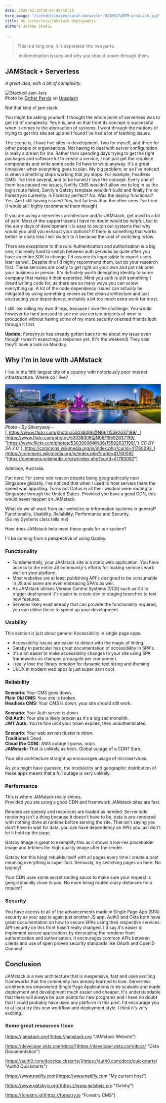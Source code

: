 ```yaml
---
date: 2020-02-15T18:43:45+10:30
hero_image: "/content/images/sarah-dorweiler-9Z1KRIfpBTM-unsplash.jpg"
title: On serverless/JAMstack deployments
author: Joshua Steele

---
```

> This is a long one, it is separated into two parts.
>
> Implementation issues and why you should power through them.

## JAMStack + Serverless

_A great idea, with a bit of complexity._

![Stacked Jam Jars](/content/images/esther-pervis-NGp4xEotut0-unsplash.jpg "A JAMStack")  
Photo by [Esther Pervis](https://unsplash.com/@easter291?utm_source=unsplash&utm_medium=referral&utm_content=creditCopyText) on [Unsplash](https://unsplash.com/s/photos/jam?utm_source=unsplash&utm_medium=referral&utm_content=creditCopyText)

Not that kind of jam stack.

You might be asking yourself: I thought the whole point of serverless was to get rid of complexity. Yes it is, and on that front its concept is successful when it comes to the abstraction of systems. I went through the motions of trying to get this site set up and I found I've had a lot of teething issues.

The scene is, I have five sites in development. Two for myself, and three for other people or organisations. Not having to deal with server configuration is really a dream for me. Rather than spending days trying to get the right packages and software kit to create a service, I can just get the requisite components and write some code I'd have to write anyway. It's a great timesaver when everything goes to plan. My big problem, or so I've noticed is when something stops working that joy stops. For example, headless CMS: I've tried several, and to be honest I love the concept. Every one of them has caused me issues, Netlify CMS wouldn't allow me to log in as the login route failed, Sanity's Gatsby template wouldn't build and finally I'm on Forestry.io currently. Is Forestry perfect? No. Was the deploy functional? Yes. Am I still having issues? Yes, but far less than the other ones I've tried. (I would still highly recommend them though)

If you are using a serverless architecture and/or JAMstack, get used to a bit of pain. Most of the support teams I have no doubt would be helpful, but in the early days of development it is easy to switch out systems that why would you until you exhaust your options? If there is something that works better or costs less I will switch to it because the cost of switching is low.

There are exceptions to this rule: Authentication and authorisation is a big one, it is really hard to switch between auth services as quite often you have an entire SDK to change. I'd assume its impossible to export users later as well. Despite this I'd highly recommend them, but do your research first. Those services are costly to get right on your own and put risk onto your business or person. It's definitely worth delegating identity to some company that makes it their expertise. Mind you auth is still something I dread writing code for, as there are so many ways you can screw everything up. A lot of the code dependency issues can actually be mitigated by using something known as the clean architecture and just abstracting your dependency, probably a bit too much extra work for most.

I still like rolling my own things, because I love the challenge. You would however be hard pressed to see me use certain projects of mine in production without having some of my more security oriented friends look through it first.

**Update:** Forestry.io has already gotten back to me about my issue even though I wasn't expecting a response yet. (It's the weekend) They said they'll have a look on Monday.

## Why I'm in love with JAMstack

I live in the fifth largest city of a country with notoriously poor internet infrastructure. Where do I live?

![Adelaide, Australia from Victoria Square](/content/images/vicsquare.jpg "My hometown")  
_Photo - By Silveryway -_ [_https://www.flickr.com/photos/53038006@N06/15592637199/,_](https://www.flickr.com/photos/53038006@N06/15592637199/, "https://www.flickr.com/photos/53038006@N06/15592637199/,") _CC BY-SA 2.0,_ [_https://commons.wikimedia.org/w/index.php?curid=41760092_](https://commons.wikimedia.org/w/index.php?curid=41760092 "https://commons.wikimedia.org/w/index.php?curid=41760092")

Adelaide, Australia.

_Fun note:_ For some odd reason despite being geographically near Singapore globally, I've noticed that when I used to host servers there the speed was appalling. Turns out Optus in all their wisdom were routing to Singapore through the United States. Provided you have a good CDN, this would never happen on JAMstack.

What do we all want from our websites or information systems in general?  
Functionality, Usability, Reliability, Performance and Security.  
(So my Systems class tells me)

How does JAMstack help meet these goals for our system?

I'll be coming from a perspective of using Gatsby.

### Functionality

* Fundamentally, your JAMstack site is a static web application. You have access to the entire JS community's efforts for making services work well on your platform.
* Most websites are at least publishing API's designed to be consumable in JS and some are even embracing SPA's as well.
* As JAMstack utilises Version Control Systems (VCS) such as Git to trigger deployment it's easier to create dev or staging branches to test new features.
* Services likely exist already that can provide the functionality required, you can utilise these to speed up your development.

### Usability

This section is just about general Accessibility in single page apps.

* Accessibility issues are easier to detect with the magic of linting.
* Gatsby in particular has great documentation of accessibility in SPA's.
* It's a lot easier to make accessibility changes to your site using SPA frameworks as changes propagate per component.
* I really love the library emotion for dynamic text sizing and theming.
* UI/UX in modern web apps is just super darn cool.

### Reliability

**Scenario:** Your CMS goes down.  
**Plain Old CMS:** Your site is broken.  
**Headless CMS:** Your _CMS_ is down, your site should still work.

**Scenario:** Your Auth server is down.  
**Old Auth:** Your site is likely broken as it's a big sad monolith.  
**JWT Auth:** You're fine until your token expires, then unauthenticated.

**Scenario:** Your web server/cluster is down.  
**Traditional:** Dead.  
**Cloud (No CDN):** AWS outage I guess, oops.  
**JAMstack:** That is unlikely as heck. Global outage of a CDN? Sure.

Your site architecture straight up encourages usage of microservices.

As you might have guessed, the modularity and geographic distribution of these apps means that a full outage is very unlikely.

### Performance

This is where JAMstack really shines.  
Provided you are using a good CDN and framework JAMstack sites are fast.

Renders are speedy and resources are loaded as needed. Server side rendering isn't a thing because it doesn't have to be, data is pre-rendered with nothing done at runtime before serving the site. That isn't saying you don't have to wait for data, you can have dependency on APIs you just don't let it hold up the page.

Gatsby Image is great to exemplify this as it shows a low-res placeholder image and fetches the high quality image after the render.

Gatsby (on this blog) rebuilds itself with all pages every time I create a post meaning everything is super fast. Seriously, try switching pages on here. No latency!

Your CDN uses some secret routing sauce to make sure your request is geographically close to you. No more being routed crazy distances for a request!

### Security

You have access to all of the advancements made in Single Page App (SPA) security as your app is again just another JS app. Auth0 and Okta both have great documentation on how to secure SPAs using their respective services. API security on this front hasn't really changed. I'd say it's easier to implement secure applications by decoupling the renderer from authentication and authorisation. It encourages common APIs between clients and use of open proven security standards like OAuth and OpenID Connect.

## Conclusion

JAMstack is a new architecture that is inexpensive, fast and uses exciting frameworks that the community has already learned to love. Serverless architectures empowered Single Page Applications to be scalable and made deployment and development much easier and cheaper. It's understandable that there will always be pain points for new programs and I have no doubt that I could probably have used any platform in this post. I'd encourage you to at least try this new workflow and deployment style. I think it's very exciting.

### Some great resources I love

[https://jamstack.org](https://jamstack.org "JAMstack Website")

[https://developer.okta.com/docs/](https://developer.okta.com/docs/ "Okta Documentation")

[https://auth0.com/docs/quickstarts/](https://auth0.com/docs/quickstarts/ "Auth0 Quickstarts")

[https://www.netlify.com](https://www.netlify.com "My current host")

[https://www.gatsbyjs.org](https://www.gatsbyjs.org "Gatsby")

[https://forestry.io](https://forestry.io "Forestry CMS")